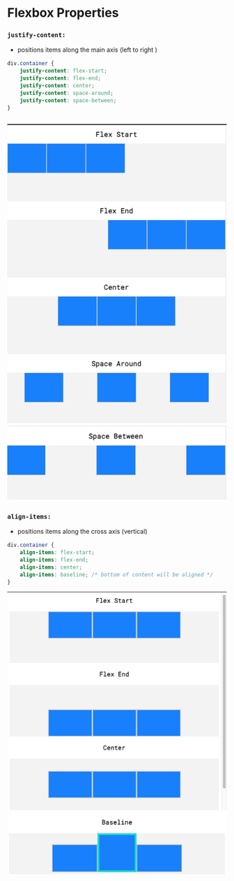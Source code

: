 # Flexbox Properties 

### `justify-content:`

- positions items along the main axis (left to right )

```css
div.container {
    justify-content: flex-start;
    justify-content: flex-end;
    justify-content: center;
    justify-content: space-around;
    justify-content: space-between;
}
```

![Alt text](<Screenshot 2024-01-02 at 5.18.41 PM-1.png>)
![Alt text](image.png)
---

### `align-items:`

- positions items along the cross axis (vertical)

```css
div.container {
    align-items: flex-start;
    align-items: flex-end;
    align-items: center;
    align-items: baseline; /* bottom of content will be aligned */
}
```
![Alt-text](image-1.png)
![Alt text](image-2.png)